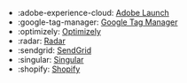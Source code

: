 <!-- To add an entry, first add an SVG logo in overrides/.icons, then add a new line item in the table. Wrap the icon filename in colons to reference it. -->

<div class="grid cards" markdown>

- :adobe-experience-cloud: [Adobe Launch](../data/sources/adobe.md)
- :google-tag-manager: [Google Tag Manager](../data/sources/google-tag-manager.md)
- :optimizely: [Optimizely](../data/sources/optimizely.md)
- :radar: [Radar](../data/sources/radar.md)
- :sendgrid: [SendGrid](../data/sources/sendgrid.md)
- :singular: [Singular](../data/sources/singular.md)
- :shopify: [Shopify](../data/sources/shopify.md)

</div>